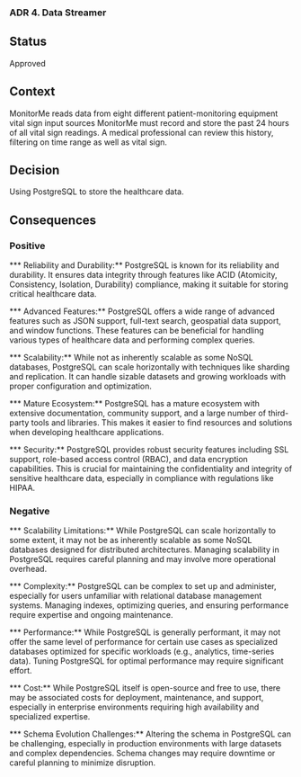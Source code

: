 ### ADR 4. Data Streamer

## Status
Approved

## Context
MonitorMe reads data from eight different patient-monitoring equipment vital sign input sources MonitorMe must record and store the past 24 hours of all vital sign readings. A medical professional can review this history, filtering on time range as well as vital sign.

## Decision
Using PostgreSQL to store the healthcare data.

## Consequences
 
### Positive

*** Reliability and Durability:** PostgreSQL is known for its reliability and durability. It ensures data integrity through features like ACID (Atomicity, Consistency, Isolation, Durability) compliance, making it suitable for storing critical healthcare data.

*** Advanced Features:** PostgreSQL offers a wide range of advanced features such as JSON support, full-text search, geospatial data support, and window functions. These features can be beneficial for handling various types of healthcare data and performing complex queries.

*** Scalability:** While not as inherently scalable as some NoSQL databases, PostgreSQL can scale horizontally with techniques like sharding and replication. It can handle sizable datasets and growing workloads with proper configuration and optimization.

*** Mature Ecosystem:** PostgreSQL has a mature ecosystem with extensive documentation, community support, and a large number of third-party tools and libraries. This makes it easier to find resources and solutions when developing healthcare applications.

*** Security:** PostgreSQL provides robust security features including SSL support, role-based access control (RBAC), and data encryption capabilities. This is crucial for maintaining the confidentiality and integrity of sensitive healthcare data, especially in compliance with regulations like HIPAA.


### Negative

*** Scalability Limitations:** While PostgreSQL can scale horizontally to some extent, it may not be as inherently scalable as some NoSQL databases designed for distributed architectures. Managing scalability in PostgreSQL requires careful planning and may involve more operational overhead.

*** Complexity:** PostgreSQL can be complex to set up and administer, especially for users unfamiliar with relational database management systems. Managing indexes, optimizing queries, and ensuring performance require expertise and ongoing maintenance.

*** Performance:** While PostgreSQL is generally performant, it may not offer the same level of performance for certain use cases as specialized databases optimized for specific workloads (e.g., analytics, time-series data). Tuning PostgreSQL for optimal performance may require significant effort.

*** Cost:** While PostgreSQL itself is open-source and free to use, there may be associated costs for deployment, maintenance, and support, especially in enterprise environments requiring high availability and specialized expertise.

*** Schema Evolution Challenges:** Altering the schema in PostgreSQL can be challenging, especially in production environments with large datasets and complex dependencies. Schema changes may require downtime or careful planning to minimize disruption.
